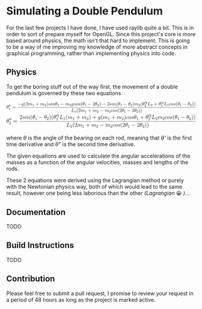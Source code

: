 # Simulating a Double Pendulum

For the last few projects I have done, I have used raylib quite a bit. This is in order to sort of prepare myself for OpenGL. Since this project's core is more based around physics, the math isn't that hard to implement. This is going to be a way of me improving my knowledge of more abstract concepts in graphical programming, rather than implementing physics into code.

## Physics

To get the boring stuff out of the way first, the movement of a double pendulum is governed by these two equations

![theta1](https://raw.githubusercontent.com/VitalBuggy/DoublePendulum/master/images/theta1.svg)
![theta2](https://raw.githubusercontent.com/VitalBuggy/DoublePendulum/master/images/theta2.svg)

where _θ_ is the angle of the bearing on each rod, meaning that _θ'_ is the first time derivative and _θ"_ is the second time derivative.

The given equations are used to calculate the angular accelerations of the masses as a function of the angular velocities, masses and lengths of the rods.

These 2 equations were derived using the Lagrangian method or purely with the Newtonian physics way, both of which would lead to the same result, however one being less laborious than the other _(Lagrangian_ 😀 _)_...

## Documentation

TODO

## Build Instructions

TODO

## Contribution

Please feel free to submit a pull request, I promise to review your request in a period of 48 hours as long as the project is marked active.
